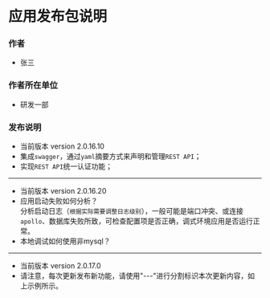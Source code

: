 # 应用发布包说明

### 作者
-   张三

### 作者所在单位
-   研发一部

### 发布说明
-   当前版本 version 2.0.16.10
-   集成`swagger`，通过`yaml`摘要方式来声明和管理`REST API`；
-   实现`REST API`统一认证功能；
---------------------------------------------------------------------------------------------------------------------------------------------------
-   当前版本 version 2.0.16.20
-  应用启动失败如何分析？   
    分析启动日志（`根据实际需要调整日志级别`），一般可能是端口冲突、或连接`apollo`、数据库失败所致，可检查配置项是否正确，调式环境应用是否运行正常。
-  本地调试如何使用非mysql？
---------------------------------------------------------------------------------------------------------------------------------------------------
-  当前版本 version 2.0.17.0
-  请注意，每次更新发布新功能，请使用"---"进行分割标识本次更新内容，如上示例所示。
